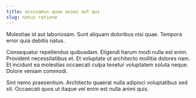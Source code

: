 ```yaml
---
title: accusamus quae animi aut qui
slug: natus ratione
---
```


Molestiae id aut laboriosam. Sunt aliquam doloribus nisi quae. Tempora error quia debitis natus.

Consequatur repellendus quibusdam. Eligendi harum modi nulla est enim. Provident necessitatibus et. Et voluptate ut architecto mollitia dolores nam. Et incidunt ea molestias occaecati culpa tenetur voluptatem soluta neque. Dolore veniam commodi.

Sint nemo praesentium. Architecto quaerat nulla adipisci voluptatibus sed sit. Occaecati quos ut itaque vel enim est nulla animi quis.
